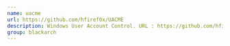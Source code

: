 ```yaml
---
name: uacme
url: https://github.com/hfiref0x/UACME
description: Windows User Account Control. URL : https://github.com/hfiref0x/UACME Groups : blackarch blackarch-windows
group: blackarch
---
```


